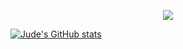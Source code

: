 <p align="center">
<a href="https://git.io/streak-stats"> <img src= "https://streak-stats.demolab.com?user=judemdonahue&theme=black-ice&hide_border=true&date_format=M%20j%5B%2C%20Y%5D"/></a>
</p>


[![Jude's GitHub stats](https://github-readme-stats.vercel.app/api?username=judemdonahue&theme=vue-dark)](https://github.com/judemdonahue/github-readme-stats)

